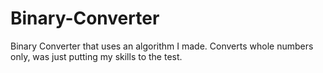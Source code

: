# Binary-Converter
Binary Converter that uses an algorithm I made. Converts whole numbers only, was just putting my skills to the test.
